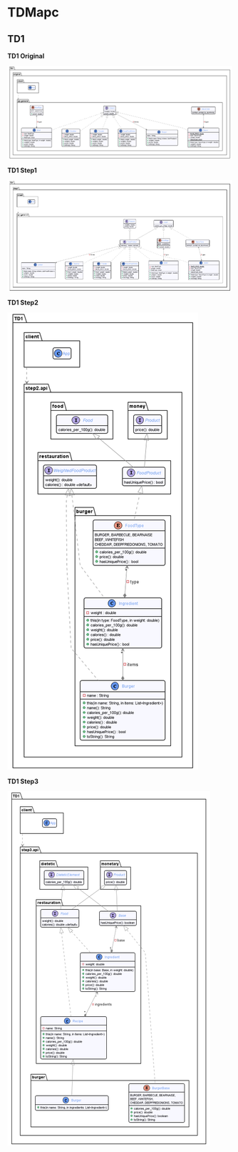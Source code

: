 # TDMapc

## TD1

__TD1 Original__

![Screenshoot](td1/app/src/main/java/td1/original/td1_original.png "PlantUML Td1_original")

__TD1 Step1__

![Screenshoot](td1/app/src/main/java/td1/step1/td1_step1.png "PlantUML Td1_step1")

__TD1 Step2__

![Screenshoot](td1/app/src/main/java/td1/step2/td1_step2.png "PlantUML Td1_step2")

__TD1 Step3__

![Screenshoot](td1/app/src/main/java/td1/step3/td1_step3.png "PlantUML Td1_step3")